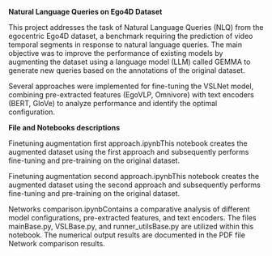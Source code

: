 **Natural Language Queries on Ego4D Dataset**

This project addresses the task of Natural Language Queries (NLQ) from the egocentric Ego4D dataset, a benchmark requiring the prediction of video temporal segments in response to natural language queries. The main objective was to improve the performance of existing models by augmenting the dataset using a language model (LLM) called GEMMA to generate new queries based on the annotations of the original dataset.

Several approaches were implemented for fine-tuning the VSLNet model, combining pre-extracted features (EgoVLP, Omnivore) with text encoders (BERT, GloVe) to analyze performance and identify the optimal configuration.

**File and Notebooks descriptions**


Finetuning augmentation first approach.ipynbThis notebook creates the augmented dataset using the first approach and subsequently performs fine-tuning and pre-training on the original dataset.

Finetuning augmentation second approach.ipynbThis notebook creates the augmented dataset using the second approach and subsequently performs fine-tuning and pre-training on the original dataset.

Networks comparison.ipynbContains a comparative analysis of different model configurations, pre-extracted features, and text encoders. The files mainBase.py, VSLBase.py, and runner_utilsBase.py are utilized within this notebook. The numerical output results are documented in the PDF file Network comparison results.



